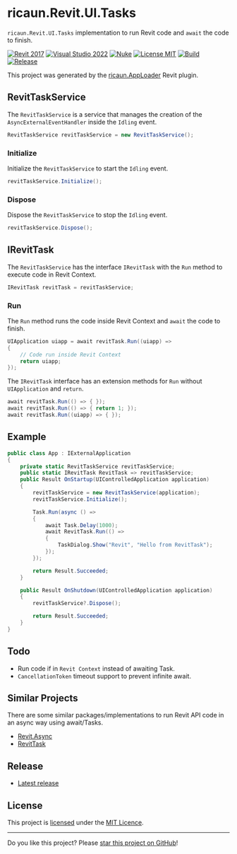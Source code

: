 # ricaun.Revit.UI.Tasks

`ricaun.Revit.UI.Tasks` implementation to run Revit code and `await` the code to finish.

[![Revit 2017](https://img.shields.io/badge/Revit-2017+-blue.svg)](../..)
[![Visual Studio 2022](https://img.shields.io/badge/Visual%20Studio-2022-blue)](../..)
[![Nuke](https://img.shields.io/badge/Nuke-Build-blue)](https://nuke.build/)
[![License MIT](https://img.shields.io/badge/License-MIT-blue.svg)](LICENSE)
[![Build](../../actions/workflows/Build.yml/badge.svg)](../../actions)
[![Release](https://img.shields.io/nuget/v/ricaun.Revit.UI.Tasks?logo=nuget&label=release&color=blue)](https://www.nuget.org/packages/ricaun.Revit.UI.Tasks)

This project was generated by the [ricaun.AppLoader](https://ricaun.com/AppLoader/) Revit plugin.

## RevitTaskService

The `RevitTaskService` is a service that manages the creation of the `AsyncExternalEventHandler` inside the `Idling` event.

```C#
RevitTaskService revitTaskService = new RevitTaskService();
```

### Initialize

Initialize the `RevitTaskService` to start the `Idling` event.

```C#
revitTaskService.Initialize();
```

### Dispose

Dispose the `RevitTaskService` to stop the `Idling` event.

```C#
revitTaskService.Dispose();
```

## IRevitTask

The `RevitTaskService` has the interface `IRevitTask` with the `Run` method to execute code in Revit Context.

```C#
IRevitTask revitTask = revitTaskService;
```

### Run

The `Run` method runs the code inside Revit Context and `await` the code to finish.

```C#
UIApplication uiapp = await revitTask.Run((uiapp) =>
{
    // Code run inside Revit Context
    return uiapp;
});
```

The `IRevitTask` interface has an extension methods for `Run` without `UIApplication` and `return`.

```C#
await revitTask.Run(() => { });
await revitTask.Run(() => { return 1; });
await revitTask.Run((uiapp) => { });
```

## Example
```C#
public class App : IExternalApplication
{
    private static RevitTaskService revitTaskService;
    public static IRevitTask RevitTask => revitTaskService;
    public Result OnStartup(UIControlledApplication application)
    {
        revitTaskService = new RevitTaskService(application);
        revitTaskService.Initialize();

        Task.Run(async () =>
        {
            await Task.Delay(1000);
            await RevitTask.Run(() =>
            {
                TaskDialog.Show("Revit", "Hello from RevitTask");
            });
        });

        return Result.Succeeded;
    }

    public Result OnShutdown(UIControlledApplication application)
    {
        revitTaskService?.Dispose();

        return Result.Succeeded;
    }
}
```

## Todo

* Run code if in `Revit Context` instead of awaiting Task.
* `CancellationToken` timeout support to prevent infinite await.

## Similar Projects

There are some similar packages/implementations to run Revit API code in an async way using await/Tasks.

* [Revit.Async](https://github.com/KennanChan/Revit.Async)
* [RevitTask](https://github.com/WhiteSharq/RevitTask)

## Release

* [Latest release](../../releases/latest)

## License

This project is [licensed](LICENSE) under the [MIT Licence](https://en.wikipedia.org/wiki/MIT_License).

---

Do you like this project? Please [star this project on GitHub](../../stargazers)!